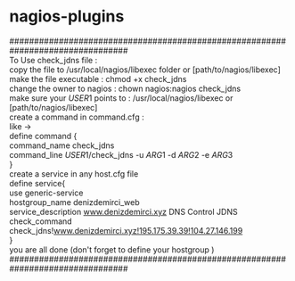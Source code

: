 # nagios-plugins
################################################################################  
To Use check_jdns file :  
copy the file to /usr/local/nagios/libexec folder or [path/to/nagios/libexec]  
make the file executable : chmod +x check_jdns  
change the owner to nagios : chown nagios:nagios check_jdns  
make sure your $USER1$ points to : /usr/local/nagios/libexec or [path/to/nagios/libexec]  
create a command in command.cfg :  
like ->  
define command {  
        command_name check_jdns  
        command_line $USER1$/check_jdns -u $ARG1$ -d $ARG2$ -e $ARG3$  
        }  
create a service in any host.cfg file <such as : windows.cfg>  
define service{  
        use			 generic-service          
        hostgroup_name	 	denizdemirci_web  
        service_description	www.denizdemirci.xyz  DNS Control JDNS  
        check_command           check_jdns!www.denizdemirci.xyz!195.175.39.39!104.27.146.199  
}  
you are all done (don't forget to define your hostgroup  )  
################################################################################  
